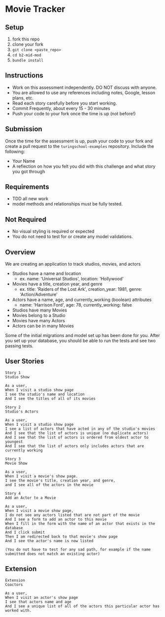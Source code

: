 # Movie Tracker

## Setup

1. fork this repo
2. clone your fork
3. `git clone <paste_repo>`
4. `cd b2-mid-mod`
5. `bundle install`

## Instructions

* Work on this assessment independently. DO NOT discuss with anyone.
* You are allowed to use any references including notes, Google, lesson plans, etc.
* Read each story carefully before you start working.
* Commit Frequently, about every 15 - 30 minutes
* Push your code to your fork once the time is up (not before!)

## Submission

Once the time for the assessment is up, push your code to your fork and create a pull request to the `turingschool-examples` repository. Include the following:

* Your Name
* A reflection on how you felt you did with this challenge and what story you got through

## Requirements

* TDD all new work
* model methods and relationships must be fully tested.

## Not Required

* No visual styling is required or expected
* You do not need to test for or create any model validations.

## Overview
 
We are creating an application to track studios, movies, and actors
 
* Studios have a name and location
    * ex. name: 'Universal Studios', location: 'Hollywood'
* Movies have a title, creation year, and genre
    * ex. title: 'Raiders of the Lost Ark', creation_year: 1981, genre: 'Action/Adventure'
* Actors have a name, age, and currently_working (boolean) attributes
    * name: 'Harrison Ford', age: 78, currently_working: false
* Studios have many Movies
* Movies belong to a Studio
* Movies have many Actors
* Actors can be in many Movies
 
Some of the initial migrations and model set up has been done for you. After you set up your database, you should be able to run the tests and see two passing tests.
 
## User Stories
 
```
Story 1
Studio Show
 
As a user,
When I visit a studio show page
I see the studio's name and location
And I see the titles of all of its movies
```

```
Story 2
Studio's Actors

As a user,
When I visit a studio show page
I see a list of actors that have acted in any of the studio's movies
And I see that the list of actors is unique (no duplicate actors)
And I see that the list of actors is ordered from oldest actor to youngest
And I see that the list of actors only includes actors that are currently working
```
 
```
Story 3
Movie Show
 
As a user,
When I visit a movie's show page.
I see the movie's title, creation year, and genre,
and I see all of the actors in the movie
```
 
```
Story 4
Add an Actor to a Movie
 
As a user,
When I visit a movie show page,
I do not see any actors listed that are not part of the movie
And I see a form to add an actor to this movie
When I fill in the form with the name of an actor that exists in the database
And I click submit
Then I am redirected back to that movie's show page
And I see the actor's name is now listed

(You do not have to test for any sad path, for example if the name submitted does not match an existing actor)
```
 
## Extension
 
```
Extension
Coactors
 
As a user,
When I visit an actor's show page
I see that actors name and age 
And I see a unique list of all of the actors this particular actor has worked with.
```
 
 
 
 

